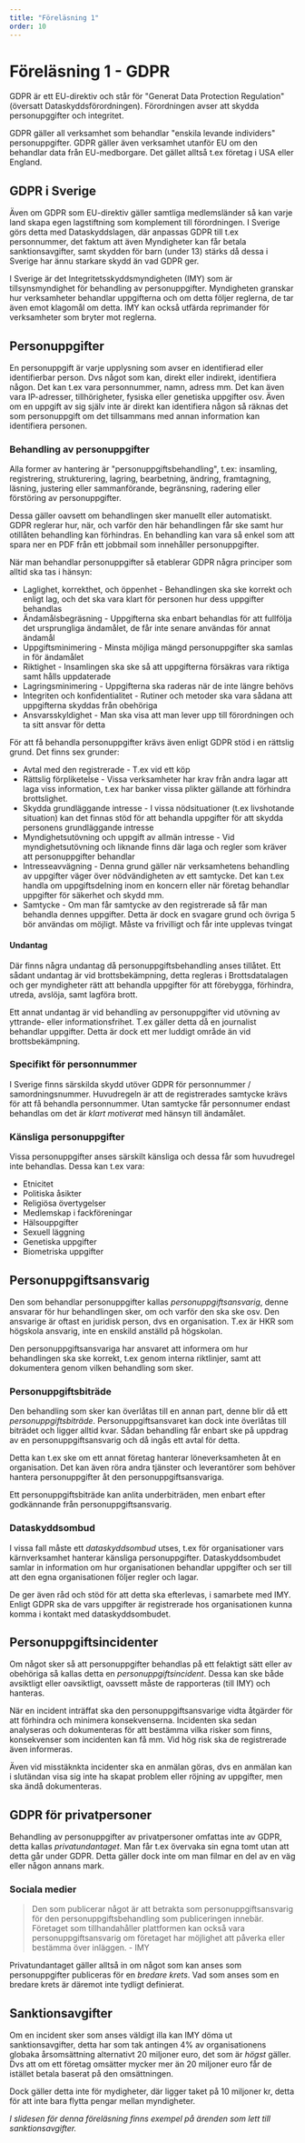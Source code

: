 ```yaml
---
title: "Föreläsning 1"
order: 10
---
```


# Föreläsning 1 - GDPR

GDPR är ett EU-direktiv och står för "Generat Data Protection Regulation" (översatt Dataskyddsförordningen). Förordningen avser att skydda personupggifter och integritet.

GDPR gäller all verksamhet som behandlar "enskila levande individers" personuppgifter. GDPR gäller även verksamhet utanför EU om den behandlar data från EU-medborgare. Det gället alltså t.ex företag i USA eller England.

## GDPR i Sverige

Även om GDPR som EU-direktiv gäller samtliga medlemsländer så kan varje land skapa egen lagstiftning som komplement till förordningen. I Sverige görs detta med Dataskyddslagen, där anpassas GDPR till t.ex personnummer, det faktum att även Myndigheter kan får betala sanktionsavgifter, samt skydden för barn (under 13) stärks då dessa i Sverige har ännu starkare skydd än vad GDPR ger.

I Sverige är det Integritetsskyddsmyndigheten (IMY) som är tillsynsmyndighet för behandling av personuppgifter. Myndigheten granskar hur verksamheter behandlar uppgifterna och om detta följer reglerna, de tar även emot klagomål om detta. IMY kan också utfärda reprimander för verksamheter som bryter mot reglerna.

## Personuppgifter

En personuppgift är varje upplysning som avser en identifierad eller identifierbar person. Dvs något som kan, direkt eller indirekt, identifiera någon. Det kan t.ex vara personnummer, namn, adress mm. Det kan även vara IP-adresser, tillhörigheter, fysiska eller genetiska uppgifter osv. Även om en uppgift av sig själv inte är direkt kan identifiera någon så räknas det som personuppgift om det tillsammans med annan information kan identifiera personen.

### Behandling av personuppgifter

Alla former av hantering är "personuppgiftsbehandling", t.ex: insamling, registrering, strukturering, lagring, bearbetning, ändring, framtagning, läsning, justering eller sammanförande, begränsning, radering eller förstöring av personuppgifter.

Dessa gäller oavsett om behandlingen sker manuellt eller automatiskt. GDPR reglerar hur, när, och varför den här behandlingen får ske samt hur otillåten behandling kan förhindras. En behandling kan vara så enkel som att spara ner en PDF från ett jobbmail som innehåller personuppgifter.

När man behandlar personuppgifter så etablerar GDPR några principer som alltid ska tas i hänsyn:

- Laglighet, korrekthet, och öppenhet - Behandlingen ska ske korrekt och enligt lag, och det ska vara klart för personen hur dess uppgifter behandlas
- Ändamålsbegräsning - Uppgifterna ska enbart behandlas för att fullfölja det ursprungliga ändamålet, de får inte senare användas för annat ändamål
- Uppgiftsminimering - Minsta möjliga mängd personuppgifter ska samlas in för ändamålet
- Riktighet - Insamlingen ska ske så att uppgifterna försäkras vara riktiga samt hålls uppdaterade
- Lagringsminimering - Uppgifterna ska raderas när de inte längre behövs
- Integriten och konfidentialitet - Rutiner och metoder ska vara sådana att uppgifterna skyddas från obehöriga
- Ansvarsskyldighet - Man ska visa att man lever upp till förordningen och ta sitt ansvar för detta

För att få behandla personuppgifter krävs även enligt GDPR stöd i en rättslig grund. Det finns sex grunder:

- Avtal med den registrerade - T.ex vid ett köp
- Rättslig förpliketelse - Vissa verksamheter har krav från andra lagar att laga viss information, t.ex har banker vissa plikter gällande att förhindra brottslighet.
- Skydda grundläggande intresse - I vissa nödsituationer (t.ex livshotande situation) kan det finnas stöd för att behandla uppgifter för att skydda personens grundläggande intresse
- Myndighetsutövning och uppgift av allmän intresse - Vid myndighetsutövning och liknande finns där laga och regler som kräver att personuppgifter behandlar
- Intresseavvägning - Denna grund gäller när verksamhetens behandling av uppgifter väger över nödvändigheten av ett samtycke. Det kan t.ex handla om uppgiftsdelning inom en koncern eller när företag behandlar uppgifter för säkerhet och skydd mm.
- Samtycke - Om man får samtycke av den registrerade så får man behandla dennes uppgifter. Detta är dock en svagare grund och övriga 5 bör användas om möjligt. Måste va frivilligt och får inte upplevas tvingat

#### Undantag

Där finns några undantag då personuppgiftsbehandling anses tillåtet. Ett sådant undantag är vid brottsbekämpning, detta regleras i Brottsdatalagen och ger myndigheter rätt att behandla uppgifter för att förebygga, förhindra, utreda, avslöja, samt lagföra brott.

Ett annat undantag är vid behandling av personuppgifter vid utövning av yttrande- eller informationsfrihet. T.ex gäller detta då en journalist behandlar uppgifter. Detta är dock ett mer luddigt område än vid brottsbekämpning.

### Specifikt för personnummer

I Sverige finns särskilda skydd utöver GDPR för personnummer / samordningsnummer. Huvudregeln är att de registrerades samtycke krävs för att få behandla personnummer. Utan samtycke får personnumer endast behandlas om det är _klart motiverat_ med hänsyn till ändamålet.

### Känsliga personuppgifter

Vissa personuppgifter anses särskilt känsliga och dessa får som huvudregel inte behandlas. Dessa kan t.ex vara:

- Etnicitet
- Politiska åsikter
- Religiösa övertygelser
- Medlemskap i fackföreningar
- Hälsouppgifter
- Sexuell läggning
- Genetiska uppgifter
- Biometriska uppgifter

## Personuppgiftsansvarig

Den som behandlar personuppgifter kallas _personuppgiftsansvarig_, denne ansvarar för hur behandlingen sker, om och varför den ska ske osv. Den ansvarige är oftast en juridisk person, dvs en organisation. T.ex är HKR som högskola ansvarig, inte en enskild anställd på högskolan.

Den personuppgiftsansvariga har ansvaret att informera om hur behandlingen ska ske korrekt, t.ex genom interna riktlinjer, samt att dokumentera genom vilken behandling som sker.

### Personuppgiftsbiträde

Den behandling som sker kan överlåtas till en annan part, denne blir då ett _personuppgiftsbiträde_. Personuppgiftsansvaret kan dock inte överlåtas till biträdet och ligger alltid kvar. Sådan behandling får enbart ske på uppdrag av en personuppgiftsansvarig och då ingås ett avtal för detta.

Detta kan t.ex ske om ett annat företag hanterar löneverksamheten åt en organisation. Det kan även röra andra tjänster och leverantörer som behöver hantera personuppgifter åt den personuppgiftsansvariga.

Ett personuppgiftsbiträde kan anlita underbiträden, men enbart efter godkännande från personuppgiftsansvarig.

### Dataskyddsombud

I vissa fall måste ett _dataskyddsombud_ utses, t.ex för organisationer vars kärnverksamhet hanterar känsliga personuppgifter. Dataskyddsombudet samlar in information om hur organisationen behandlar uppgifter och ser till att den egna organisationen följer regler och lagar.

De ger även råd och stöd för att detta ska efterlevas, i samarbete med IMY. Enligt GDPR ska de vars uppgifter är registrerade hos organisationen kunna komma i kontakt med dataskyddsombudet.

## Personuppgiftsincidenter

Om något sker så att personuppgifter behandlas på ett felaktigt sätt eller av obehöriga så kallas detta en _personuppgiftsincident_. Dessa kan ske både avsiktligt eller oavsiktligt, oavssett måste de rapporteras (till IMY) och hanteras.

När en incident inträffat ska den personuppgiftsansvarige vidta åtgärder för att förhindra och minimera konsekvenserna. Incidenten ska sedan analyseras och dokumenteras för att bestämma vilka risker som finns, konsekvenser som incidenten kan få mm. Vid hög risk ska de registrerade även informeras.

Även vid misstäknkta incidenter ska en anmälan göras, dvs en anmälan kan i slutändan visa sig inte ha skapat problem eller röjning av uppgifter, men ska ändå dokumenteras.

## GDPR för privatpersoner

Behandling av personuppgifter av privatpersoner omfattas inte av GDPR, detta kallas _privatundantaget_. Man får t.ex övervaka sin egna tomt utan att detta går under GDPR. Detta gäller dock inte om man filmar en del av en väg eller någon annans mark.

### Sociala medier

> Den som publicerar något är att betrakta som personuppgiftsansvarig för den personuppgiftsbehandling som publiceringen innebär. Företaget som tillhandahåller plattformen kan också vara personuppgiftsansvarig om företaget har möjlighet att påverka eller bestämma över inläggen. - IMY

Privatundantaget gäller alltså in om något som kan anses som personuppgifter publiceras för en _bredare krets_. Vad som anses som en bredare krets är däremot inte tydligt definierat.

## Sanktionsavgifter

Om en incident sker som anses väldigt illa kan IMY döma ut sanktionsavgifter, detta har som tak antingen 4% av organisationens globaka årsomsättning alternativt 20 miljoner euro, det som är _högst_ gäller. Dvs att om ett företag omsätter mycker mer än 20 miljoner euro får de istället betala baserat på den omsättningen.

Dock gäller detta inte för mydigheter, där ligger taket på 10 miljoner kr, detta för att inte bara flytta pengar mellan myndigheter.

_I slidesen för denna föreläsning finns exempel på ärenden som lett till sanktionsavgifter._
